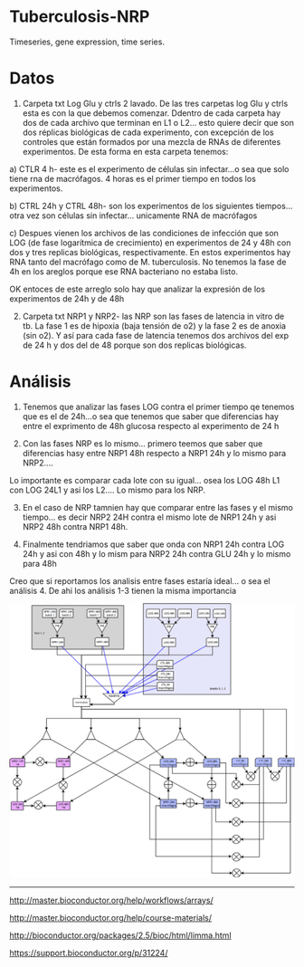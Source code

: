 # Tuberculosis-NRP


Timeseries, gene expression, time series.


# Datos

1. Carpeta txt Log Glu y ctrls 2 lavado. De las tres carpetas log Glu
y ctrls esta es con la que debemos comenzar. Ddentro de cada carpeta
hay dos de cada archivo que terminan en L1 o L2... esto quiere decir
que son dos réplicas biológicas de cada experimento, con excepción de
los controles que están formados por una mezcla de RNAs de diferentes
experimentos. De esta forma en esta carpeta tenemos:

a) CTLR 4 h- este es el experimento de células sin infectar...o sea
que solo tiene rna de macrófagos. 4 horas es el primer tiempo en todos
los experimentos.

b) CTRL 24h y CTRL 48h- son los experimentos de los siguientes
tiempos... otra vez son células sin infectar... unicamente RNA de
macrófagos

c) Despues vienen los archivos de las condiciones de infección que son
LOG (de fase logarítmica de crecimiento) en experimentos de 24 y 48h
con dos y tres replicas biológicas, respectivamente. En estos
experimentos hay RNA tanto del macrófago como de M. tuberculosis.  No
tenemos la fase de 4h en los areglos porque ese RNA bacteriano no
estaba listo.

OK entoces de este arreglo solo hay que analizar la expresión de los
experimentos de 24h y de 48h

2. Carpeta txt NRP1 y NRP2- las NRP son las fases de latencia in
vitro de tb. La fase 1 es de hipoxia (baja tensión de o2) y la fase
2 es de anoxia (sin o2). Y así para cada fase de latencia tenemos dos
archivos del exp de 24 h y dos del de 48 porque son dos replicas
biológicas.


# Análisis

1. Tenemos que analizar las fases LOG contra el primer tiempo qe
tenemos que es el de 24h...o sea que tenemos que saber que diferencias
hay entre el exprimento de 48h glucosa respecto al experimento de 24 h

2. Con las fases NRP es lo mismo... primero teemos que saber que
diferencias hasy entre NRP1 48h respecto a NRP1 24h y lo mismo para
NRP2....

Lo importante es comparar cada lote con su igual... osea los LOG 48h
L1 con LOG 24L1 y asi los L2.... Lo mismo para los NRP.

3. En el caso de NRP tamnien hay que comparar entre las fases y el
mismo tiempo... es decir NRP2 24H contra el mismo lote de NRP1 24h y
asi NRP2 48h contra NRP1 48h.

4. Finalmente tendriamos que saber que onda con NRP1 24h contra LOG
24h y asi con 48h y lo mism para NRP2 24h contra GLU 24h y lo mismo
para 48h

Creo que si reportamos los analisis entre fases estaría ideal... o sea
el análisis 4. De ahi los análisis 1-3 tienen la misma importancia

<img src="design.png">

--------

http://master.bioconductor.org/help/workflows/arrays/

http://master.bioconductor.org/help/course-materials/

http://bioconductor.org/packages/2.5/bioc/html/limma.html

https://support.bioconductor.org/p/31224/
